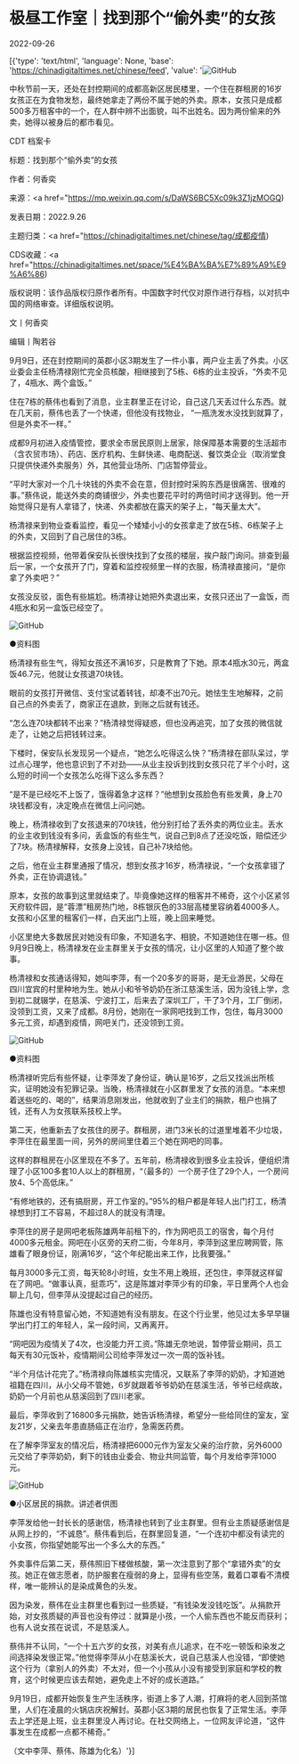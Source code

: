# 极昼工作室｜找到那个“偷外卖”的女孩

2022-09-26

[{'type': 'text/html', 'language': None, 'base': 'https://chinadigitaltimes.net/chinese/feed', 'value': '![GitHub](https://chinadigitaltimes.net/chinese/files/2022/09/image-1664190306933.png)

中秋节前一天，还处在封控期间的成都高新区居民楼里，一个住在群租房的16岁女孩正在为食物发愁，最终她拿走了两份不属于她的外卖。原本，女孩只是成都500多万租客中的一个，在人群中辨不出面貌，叫不出姓名。因为两份偷来的外卖，她得以被身后的都市看见。



CDT 档案卡

标题：找到那个“偷外卖”的女孩

作者：何香奕

来源：<a href="https://mp.weixin.qq.com/s/DaWS6BC5Xc09k3Z1jzMOGQ)

发表日期：2022.9.26

主题归类：<a href="https://chinadigitaltimes.net/chinese/tag/成都疫情)

CDS收藏：<a href="https://chinadigitaltimes.net/space/%E4%BA%BA%E7%89%A9%E9%A6%86)

版权说明：该作品版权归原作者所有。中国数字时代仅对原作进行存档，以对抗中国的网络审查。详细版权说明。





文丨何香奕

编辑丨陶若谷

9月9日，还在封控期间的英郡小区3期发生了一件小事，两户业主丢了外卖。小区业委会主任杨清禄刚忙完全员核酸，相继接到了5栋、6栋的业主投诉，“外卖不见了，4瓶水、两个盒饭。”

住在7栋的蔡伟也看到了消息，业主群里正在讨论，自己这几天丢过什么东西。就在几天前，蔡伟也丢了一个快递，但他没有找物业， “一瓶洗发水没找到就算了，但是外卖不一样。”

成都9月初进入疫情管控，要求全市居民原则上居家，除保障基本需要的生活超市（含农贸市场）、药店、医疗机构、生鲜快递、电商配送、餐饮类企业（取消堂食只提供快递外卖服务）外，其他营业场所、门店暂停营业。

“平时大家对一个几十块钱的外卖不会在意，但封控时采购东西是很痛苦、很难的事。”蔡伟说，能送外卖的商铺很少，外卖也要花平时的两倍时间才送得到。他一开始觉得只是有人拿错了，快递、外卖都放在露天的架子上，“每天量太大”。

杨清禄来到物业查看监控，看见一个矮矮小小的女孩拿走了放在5栋、6栋架子上的外卖，又回到了自己居住的3栋。

根据监控视频，他带着保安队长很快找到了女孩的楼层，挨户敲门询问。排查到最后一家，一个女孩开了门，穿着和监控视频里一样的衣服，杨清禄直接问，“是你拿了外卖吧？”

女孩没反驳，面色有些尴尬。杨清禄让她把外卖退出来，女孩只还出了一盒饭，而4瓶水和另一盒饭已经空了。

![GitHub](https://chinadigitaltimes.net/chinese/files/2022/09/post-687545-6331881be93e9.)

●资料图

杨清禄有些生气，得知女孩还不满16岁，只是教育了下她。原本4瓶水30元，两盒饭46.7元，他就让女孩退70块钱。

眼前的女孩打开微信、支付宝试着转钱，却凑不出70元。她怯生生地解释，之前自己点的外卖丢了，商家正在退款，到账之后就有钱还。

“怎么连70块都转不出来？”杨清禄觉得疑惑，但也没再追究，加了女孩的微信就走了，让她之后把钱转过来。

下楼时，保安队长发现另一个疑点，“她怎么吃得这么快？”杨清禄在部队呆过，学过点心理学，他也意识到了不对劲——从业主投诉到找到女孩只花了半个小时，这么短的时间一个女孩怎么吃得下这么多东西？

“是不是已经吃不上饭了，饿得着急才这样？”他想到女孩脸色有些发黄，身上70块钱都没有，决定晚点在微信上问问她。

晚上，杨清禄收到了女孩退来的70块钱，他分别打给了丢外卖的两位业主。丢水的业主收到钱没有多问，丢盒饭的有些生气，说自己到8点了还没吃饭，赔偿还少了7块。杨清禄解释，女孩身上没钱，自己补7块给他。

之后，他在业主群里通报了情况，想到女孩才16岁，杨清禄说，“一个女孩拿错了外卖，正在协调退钱。”

原本，女孩的故事到这里就结束了。毕竟像她这样的租客并不稀奇，这个小区紧邻天府软件园，是“蓉漂”租房热门地，8栋银灰色的33层高楼里容纳着4000多人。女孩和小区里的租客们一样，白天出门上班，晚上回来睡觉。

小区里绝大多数居民对她没有印象，不知道名字、相貌，不知道她住在哪一栋。但9月9日晚上，杨清禄发在业主群里关于女孩的情况，让小区里的人知道了整个故事。

杨清禄和女孩通话得知，她叫李萍，有一个20多岁的哥哥，是无业游民，父母在四川宜宾的村里种地为生。她从小和爷爷奶奶在浙江慈溪生活，因为没钱上学，念到初二就辍学，在慈溪、宁波打工，后来去了深圳工厂，干了3个月，工厂倒闭，没领到工资，又来了成都。8月份，她刚在一家网吧找到工作，包住，每月3000多元工资，却遇到疫情，网吧关门，还没领到工资。

![GitHub](https://chinadigitaltimes.net/chinese/files/2022/09/post-687545-6331881bf1fbf.)

●资料图

杨清禄听完后有些怀疑，让李萍发了身份证，确认是16岁，之后又找派出所核实，证明她没有犯罪记录。当晚，杨清禄就在小区群里发了女孩的消息。“本来想着送些吃的、喝的”，结果消息刚发出，他就收到了业主们的捐款，租户也捐了钱，还有人为女孩联系技校上学。

第二天，他重新去了女孩住的房子。群租房，进门3米长的过道里堆着不少垃圾，李萍住在最里面一间，另外的房间里住着三个她在网吧的同事。

这样的群租房在小区里现在不多了。五年前，杨清禄收到很多业主投诉，便组织清理了小区100多套10人以上的群租房，“（最多的）一个房子住了29个人，一个房间放4、5个高低床。”

“有修地铁的，还有搞厨房，开工作室的。”95%的租户都是年轻人出门打工，杨清禄想到打工不容易，不超过8人的就没有清理。

李萍住的房子是网吧老板陈雄两年前租下的，作为网吧员工的宿舍，每个月付4000多元租金。网吧在小区旁的天府二街，今年8月，李萍到这里应聘网管，陈雄看了眼身份证，刚满16岁，“这个年纪能出来工作，比我要强。”

每月3000多元工资，每天轮8小时班，女生不用上晚班，还包住，李萍就这样留在了网吧。“做事认真，挺乖巧”，这是陈雄对李萍少有的印象，平日里两个人也会聊上几句，但李萍从没提起过自己的经历。

陈雄也没有特意留心她，不知道她有没有朋友。在这个行业里，他见过太多早早辍学出门打工的年轻人，呆一段时间，又再离开。

“网吧因为疫情关了4次，也没能力开工资。”陈雄无奈地说，暂停营业期间，员工每天有30元饭补，疫情期间公司给李萍发过一次一周的饭补钱。

“半个月估计花完了。”杨清禄向陈雄核实完情况，又联系了李萍的奶奶，才知道她祖籍在四川，从小父母不管她，6岁就跟着爷爷奶奶在慈溪生活，爷爷已经病故，奶奶一个月前也从慈溪回到了四川老家。

最后，李萍收到了16800多元捐款，她告诉杨清禄，希望分一些给同住的室友，室友21岁，父亲去年患直肠癌正在治疗，急需医药费。

在了解李萍室友的情况后，杨清禄把6000元作为室友父亲的治疗款，另外6000元交给了李萍奶奶，剩下的钱由业委会、物业共同监管，每个月发给李萍1000元。

![GitHub](https://chinadigitaltimes.net/chinese/files/2022/09/post-687545-6331881c07528.)

●小区居民的捐款。讲述者供图

李萍发给他一封长长的感谢信，杨清禄也转到了业主群里。但有业主质疑感谢信是从网上抄的，“不诚恳”。蔡伟看到后，在群里回复道，“一个连初中都没有读完的小女孩，你指望她能写出一个多么大的东西。”

外卖事件后第二天，蔡伟照旧下楼做核酸，第一次注意到了那个“拿错外卖”的女孩。她正在做志愿者，防护服套在瘦弱的身上，显得有些空荡，戴着口罩看不清模样，唯一能辨认的是染成黄色的头发。

因为染发，蔡伟在业主群里也看到过一些质疑，“有钱染发没钱吃饭”。从捐款开始，对女孩质疑的声音也没有停过：就算是小孩，一个人偷东西也不能反而获利；也有人说女孩在说谎，不是慈溪人。

蔡伟并不认同，“一个十五六岁的女孩，对美有点儿追求，在不吃一顿饭和染发之间选择染发很正常。”他觉得李萍从小在慈溪长大，说自己慈溪人也没错，“即使她这个行为（拿别人的外卖）不太对，但一个小孩从小没有接受到家庭和学校的教育，这个时候更应该去帮她，避免走上不好的成长道路。”

9月19日，成都开始恢复生产生活秩序，街道上多了人潮，打麻将的老人回到茶馆里，人们在凌晨的火锅店庆祝解封。英郡小区3期的居民也恢复了正常生活。李萍去上学还是上班，业主群里没人再讨论。在社交网络上，一位网友评论道，“这件事发生在成都一点都不稀奇。”

（文中李萍、蔡伟、陈雄为化名）'}]